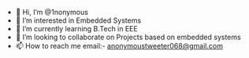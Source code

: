 - 👋 Hi, I’m @1nonymous
- 👀 I’m interested in Embedded Systems
- 🌱 I’m currently learning B.Tech in EEE
- 💞️ I’m looking to collaborate on Projects based on embedded systems
- 📫 How to reach me email:- anonymoustweeter068@gmail.com

<!---
1nonymous/1nonymous is a ✨ special ✨ repository because its `README.md` (this file) appears on your GitHub profile.
You can click the Preview link to take a look at your changes.
--->
